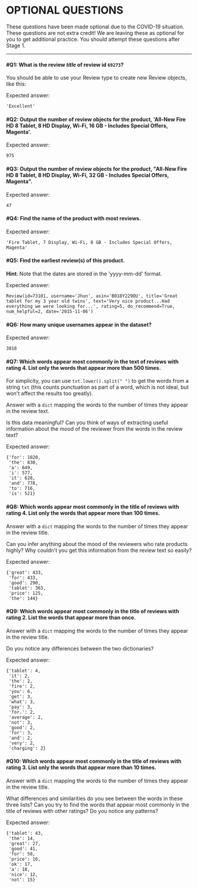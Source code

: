 # OPTIONAL QUESTIONS

These questions have been made optional due to the COVID-19 situation. These questions are not extra credit! We are leaving these as optional for you to get additional practice. You should attempt these questions after Stage 1.

----

#### #Q1: What is the review *title* of review id `69273`?

You should be able to use your Review type to create new Review objects, like this:

Expected answer:
```
'Excellent'
```

#### #Q2: Output the number of review objects for the product, 'All-New Fire HD 8 Tablet, 8 HD Display, Wi-Fi, 16 GB - Includes Special Offers, Magenta'.

Expected answer:
```
975
```
#### #Q3: Output the number of review objects for the product, "All-New Fire HD 8 Tablet, 8 HD Display, Wi-Fi, 32 GB - Includes Special Offers, Magenta".

Expected answer:
```
47
```

#### #Q4: Find the name of the product with most reviews.

Expected answer:
```
'Fire Tablet, 7 Display, Wi-Fi, 8 GB - Includes Special Offers, Magenta'
```
#### #Q5: Find the earliest review(s) of this product.

**Hint**: Note that the dates are stored in the 'yyyy-mm-dd' format.

Expected answer:
```
Review(id=73101, username='Jhun', asin='B018Y229OU', title='Great tablet for my 3 year old twins', text='Very nice product...Had everything we were looking for...', rating=5, do_recommend=True, num_helpful=2, date='2015-11-06')

```
#### #Q6: How many unique usernames appear in the dataset?

Expected answer:
```
3818
```

#### #Q7: Which words appear most commonly in the text of reviews with rating 4. List only the words that appear more than 500 times.

For simplicity, you can use `txt.lower().split(" ")` to get the words from a string `txt` (this counts punctuation as part of a word, which is not ideal, but won't affect the results too greatly).

Answer with a `dict` mapping the words to the number of times they appear in the review text.

Is this data meaningful? Can you think of ways of extracting useful information about the mood of the reviewer from the words in the review text?

Expected answer:
```
{'for': 1020,
 'the': 830,
 'a': 649,
 'i': 577,
 'it': 628,
 'and': 778,
 'to': 716,
 'is': 521}
```

#### #Q8: Which words appear most commonly in the title of reviews with rating 4. List only the words that appear more than 100 times.

Answer with a `dict` mapping the words to the number of times they appear in the review title.

Can you infer anything about the mood of the reviewers who rate products highly? Why couldn't you get this information from the review text so easily?

Expected answer:
```
{'great': 433,
 'for': 433,
 'good': 290,
 'tablet': 363,
 'price': 125,
 'the': 144}
```

#### #Q9: Which words appear most commonly in the title of reviews with rating 2. List the words that appear more than once.

Answer with a `dict` mapping the words to the number of times they appear in the review title.

Do you notice any differences between the two dictionaries?

Expected answer:
```
{'tablet': 4,
 'it': 2,
 'the': 2,
 'fire': 2,
 'you': 6,
 'get': 3,
 'what': 3,
 'pay': 3,
 'for.': 2,
 'average': 2,
 'not': 3,
 'good': 2,
 'for': 3,
 'and': 2,
 'very': 2,
 'charging': 2}
```

#### #Q10: Which words appear most commonly in the title of reviews with rating 3. List only the words that appear more than 10 times.

Answer with a `dict` mapping the words to the number of times they appear in the review title.

What differences and similarities do you see between the words in these three lists? Can you try to find the words that appear most commonly in the title of reviews with other ratings? Do you notice any patterns?

Expected answer:
```
{'tablet': 43,
 'the': 14,
 'great': 27,
 'good': 41,
 'for': 58,
 'price': 16,
 'ok': 17,
 'a': 18,
 'nice': 12,
 'not': 15}
```
